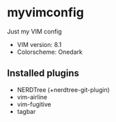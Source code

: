 # myvimconfig

Just my VIM config

* VIM version: 8.1
* Colorscheme: Onedark

## Installed plugins

* NERDTree (+nerdtree-git-plugin)
* vim-airline
* vim-fugitive
* tagbar

